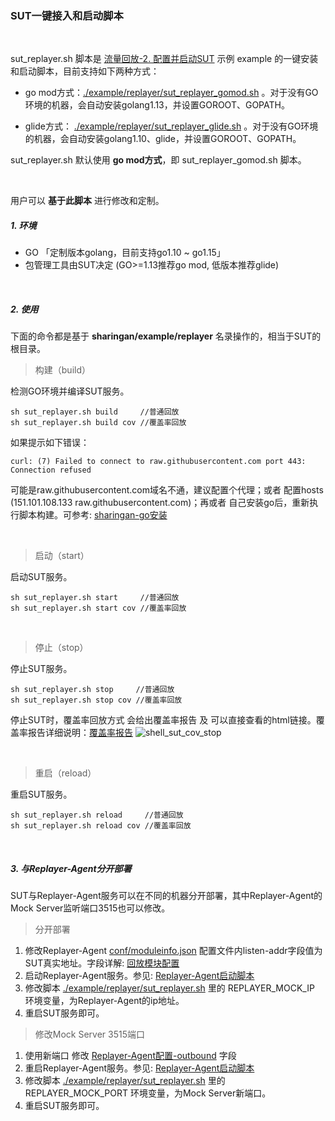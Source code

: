 ### SUT一键接入和启动脚本

<br>

sut_replayer.sh 脚本是 [流量回放-2. 配置并启动SUT](./README.md#2-配置并启动sut) 示例 example 的一键安装和启动脚本，目前支持如下两种方式： 

* go mod方式：[./example/replayer/sut_replayer_gomod.sh](../../example/replayer/sut_replayer_gomod.sh) 。对于没有GO环境的机器，会自动安装golang1.13，并设置GOROOT、GOPATH。

* glide方式： [./example/replayer/sut_replayer_glide.sh](../../example/replayer/sut_replayer_glide.sh) 。对于没有GO环境的机器，会自动安装golang1.10、glide，并设置GOROOT、GOPATH。

sut_replayer.sh 默认使用 **go mod方式**，即 sut_replayer_gomod.sh 脚本。

<br>

用户可以 **基于此脚本** 进行修改和定制。

##### 1. 环境

* GO 「定制版本golang，目前支持go1.10 ~ go1.15」
* 包管理工具由SUT决定 (GO>=1.13推荐go mod, 低版本推荐glide)

<br>

##### 2. 使用

下面的命令都是基于 **sharingan/example/replayer** 名录操作的，相当于SUT的根目录。

> 构建（build）

检测GO环境并编译SUT服务。

```shell
sh sut_replayer.sh build     //普通回放
sh sut_replayer.sh build cov //覆盖率回放
```
如果提示如下错误：
```text
curl: (7) Failed to connect to raw.githubusercontent.com port 443: Connection refused
```
可能是raw.githubusercontent.com域名不通，建议配置个代理；或者 配置hosts (151.101.108.133 raw.githubusercontent.com)；再或者 自己安装go后，重新执行脚本构建。可参考: [sharingan-go安装](https://github.com/qianjisantech/gosmo-go/tree/recorder)

<br>

> 启动（start）

启动SUT服务。
```shell
sh sut_replayer.sh start     //普通回放
sh sut_replayer.sh start cov //覆盖率回放
```
<br>

> 停止（stop）

停止SUT服务。
```shell
sh sut_replayer.sh stop     //普通回放
sh sut_replayer.sh stop cov //覆盖率回放
```
停止SUT时，覆盖率回放方式 会给出覆盖率报告 及 可以直接查看的html链接。覆盖率报告详细说明：[覆盖率报告](./replayer-codecov.md#1-覆盖率报告)
![shell_sut_cov_stop](http://img-hxy021.didistatic.com/static/sharingan/shell_sut_cov_stop_v2.png)

<br>

> 重启（reload）

重启SUT服务。
```shell
sh sut_replayer.sh reload     //普通回放
sh sut_replayer.sh reload cov //覆盖率回放
```

<br>

##### 3. 与Replayer-Agent分开部署

SUT与Replayer-Agent服务可以在不同的机器分开部署，其中Replayer-Agent的Mock Server监听端口3515也可以修改。
> 分开部署

  1. 修改Replayer-Agent [conf/moduleinfo.json](../../replayer-agent/conf/moduleinfo.json) 配置文件内listen-addr字段值为SUT真实地址。字段详解: [回放模块配置](./conf/moduleinfo.md)
  2. 启动Replayer-Agent服务。参见: [Replayer-Agent启动脚本](./replayer-agent.md)
  3. 修改脚本 [./example/replayer/sut_replayer.sh](../../example/replayer/sut_replayer.sh) 里的 REPLAYER_MOCK_IP 环境变量，为Replayer-Agent的ip地址。
  4. 重启SUT服务即可。

> 修改Mock Server 3515端口

  1. 使用新端口 修改 [Replayer-Agent配置-outbound](./replayer-conf.md#3-outbound) 字段
  2. 重启Replayer-Agent服务。参见: [Replayer-Agent启动脚本](./replayer-agent.md)
  3. 修改脚本 [./example/replayer/sut_replayer.sh](../../example/replayer/sut_replayer.sh) 里的 REPLAYER_MOCK_PORT 环境变量，为Mock Server新端口。
  4. 重启SUT服务即可。
